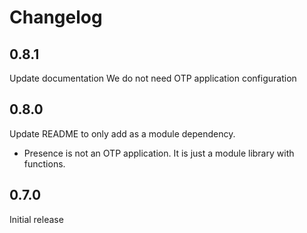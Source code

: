 # Changelog

## 0.8.1

Update documentation
We do not need OTP application configuration

## 0.8.0

Update README to only add as a module dependency.
 - Presence is not an OTP application. It is just a module library with functions.

## 0.7.0

Initial release
